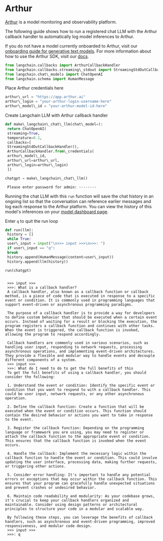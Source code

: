 # Arthur

[Arthur](https://arthur.ai) is a model monitoring and observability platform.

The following guide shows how to run a registered chat LLM with the Arthur callback handler to automatically log model inferences to Arthur.

If you do not have a model currently onboarded to Arthur, visit our [onboarding guide for generative text models](https://docs.arthur.ai/user-guide/walkthroughs/model-onboarding/generative_text_onboarding.html). For more information about how to use the Arthur SDK, visit our [docs](https://docs.arthur.ai/).

```python
from langchain.callbacks import ArthurCallbackHandler  
from langchain.callbacks.streaming\_stdout import StreamingStdOutCallbackHandler  
from langchain.chat\_models import ChatOpenAI  
from langchain.schema import HumanMessage  

```

Place Arthur credentials here

```python
arthur\_url = "https://app.arthur.ai"  
arthur\_login = "your-arthur-login-username-here"  
arthur\_model\_id = "your-arthur-model-id-here"  

```

Create Langchain LLM with Arthur callback handler

```python
def make\_langchain\_chat\_llm(chat\_model=):  
 return ChatOpenAI(  
 streaming=True,  
 temperature=0.1,  
 callbacks=[  
 StreamingStdOutCallbackHandler(),  
 ArthurCallbackHandler.from\_credentials(  
 arthur\_model\_id,   
 arthur\_url=arthur\_url,   
 arthur\_login=arthur\_login)  
 ])  

```

```python
chatgpt = make\_langchain\_chat\_llm()  

```

```text
 Please enter password for admin: ········  

```

Running the chat LLM with this `run` function will save the chat history in an ongoing list so that the conversation can reference earlier messages and log each response to the Arthur platform. You can view the history of this model's inferences on your [model dashboard page](https://app.arthur.ai/).

Enter `q` to quit the run loop

```python
def run(llm):  
 history = []  
 while True:  
 user\_input = input("\n>>> input >>>\n>>>: ")  
 if user\_input == "q":  
 break  
 history.append(HumanMessage(content=user\_input))  
 history.append(llm(history))  

```

```python
run(chatgpt)  

```

```text
   
 >>> input >>>  
 >>>: What is a callback handler?  
 A callback handler, also known as a callback function or callback method, is a piece of code that is executed in response to a specific event or condition. It is commonly used in programming languages that support event-driven or asynchronous programming paradigms.  
   
 The purpose of a callback handler is to provide a way for developers to define custom behavior that should be executed when a certain event occurs. Instead of waiting for a result or blocking the execution, the program registers a callback function and continues with other tasks. When the event is triggered, the callback function is invoked, allowing the program to respond accordingly.  
   
 Callback handlers are commonly used in various scenarios, such as handling user input, responding to network requests, processing asynchronous operations, and implementing event-driven architectures. They provide a flexible and modular way to handle events and decouple different components of a system.  
 >>> input >>>  
 >>>: What do I need to do to get the full benefits of this  
 To get the full benefits of using a callback handler, you should consider the following:  
   
 1. Understand the event or condition: Identify the specific event or condition that you want to respond to with a callback handler. This could be user input, network requests, or any other asynchronous operation.  
   
 2. Define the callback function: Create a function that will be executed when the event or condition occurs. This function should contain the desired behavior or actions you want to take in response to the event.  
   
 3. Register the callback function: Depending on the programming language or framework you are using, you may need to register or attach the callback function to the appropriate event or condition. This ensures that the callback function is invoked when the event occurs.  
   
 4. Handle the callback: Implement the necessary logic within the callback function to handle the event or condition. This could involve updating the user interface, processing data, making further requests, or triggering other actions.  
   
 5. Consider error handling: It's important to handle any potential errors or exceptions that may occur within the callback function. This ensures that your program can gracefully handle unexpected situations and prevent crashes or undesired behavior.  
   
 6. Maintain code readability and modularity: As your codebase grows, it's crucial to keep your callback handlers organized and maintainable. Consider using design patterns or architectural principles to structure your code in a modular and scalable way.  
   
 By following these steps, you can leverage the benefits of callback handlers, such as asynchronous and event-driven programming, improved responsiveness, and modular code design.  
 >>> input >>>  
 >>>: q  

```
